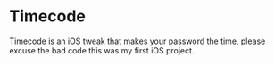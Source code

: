 # Timecode
Timecode is an iOS tweak that makes your password the time, please excuse the bad code this was my first iOS project.
